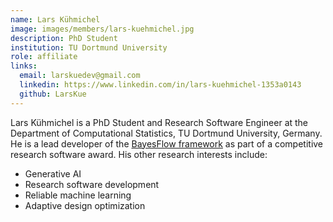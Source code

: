 ```yaml
---
name: Lars Kühmichel
image: images/members/lars-kuehmichel.jpg
description: PhD Student
institution: TU Dortmund University
role: affiliate
links:
  email: larskuedev@gmail.com
  linkedin: https://www.linkedin.com/in/lars-kuehmichel-1353a0143
  github: LarsKue
---
```


Lars Kühmichel is a PhD Student and Research Software Engineer at the Department of Computational Statistics, TU Dortmund University, Germany. He is a lead developer of the [BayesFlow framework](https://bayesflow.org/) as part of a competitive research software award. His other research interests include:

- Generative AI
- Research software development
- Reliable machine learning
- Adaptive design optimization
